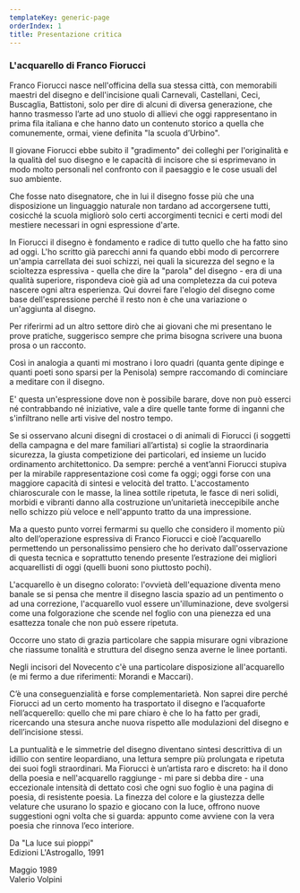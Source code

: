 ```yaml
---
templateKey: generic-page
orderIndex: 1
title: Presentazione critica
---
```

### L'acquarello di Franco Fiorucci

Franco Fiorucci nasce nell'officina della sua stessa città, con memorabili maestri del disegno e dell'incisione quali Carnevali, Castellani, Ceci, Buscaglia, Battistoni, solo per dire di alcuni di diversa generazione, che hanno trasmesso l’arte ad uno stuolo di allievi che oggi rappresentano in prima fila italiana e che hanno dato un contenuto storico a quella che comunemente, ormai, viene definita "la scuola d’Urbino".

Il giovane Fiorucci ebbe subito il "gradimento" dei colleghi per l'originalità e la qualità del suo disegno e le capacità di incisore che si esprimevano in modo molto personali nel confronto con il paesaggio e le cose usuali del suo ambiente.

Che fosse nato disegnatore, che in lui il disegno fosse più che una disposizione un linguaggio naturale non tardano ad accorgersene tutti, cosicché la scuola migliorò solo certi accorgimenti tecnici e certi modi del mestiere necessari in ogni espressione d'arte.

In Fiorucci il disegno è fondamento e radice di tutto quello che ha fatto sino ad oggi. L'ho scritto già parecchi anni fa quando ebbi modo di percorrere un'ampia carrellata dei suoi schizzi, nei quali la sicurezza del segno e la scioltezza espressiva - quella che dire la "parola" del disegno - era di una qualità superiore, rispondeva cioè già ad una completezza da cui poteva nascere ogni altra esperienza. Qui dovrei fare l'elogio del disegno come base dell'espressione perché il resto non è che una variazione o un'aggiunta al disegno.

Per riferirmi ad un altro settore dirò che ai giovani che mi presentano le prove pratiche, suggerisco sempre che prima bisogna scrivere una buona prosa o un racconto.

Così in analogia a quanti mi mostrano i loro quadri (quanta gente dipinge e quanti poeti sono sparsi per la Penisola) sempre raccomando di cominciare a meditare con il disegno.

E' questa un'espressione dove non è possibile barare, dove non può esserci né contrabbando né iniziative, vale a dire quelle tante forme di inganni che s'infiltrano nelle arti visive del nostro tempo.

Se si osservano alcuni disegni di crostacei o di animali di Fiorucci (i soggetti della campagna e del mare familiari all’artista) si coglie la straordinaria sicurezza, la giusta competizione dei particolari, ed insieme un lucido ordinamento architettonico. Da sempre: perché a vent’anni Fiorucci stupiva per la mirabile rappresentazione così come fa oggi; oggi forse con una maggiore capacità di sintesi e velocità del tratto. L'accostamento chiaroscurale con le masse, la linea sottile ripetuta, le fasce di neri solidi, morbidi e vibranti danno alla costruzione un’unitarietà ineccepibile anche nello schizzo più veloce e nell'appunto tratto da una impressione.

Ma a questo punto vorrei fermarmi su quello che considero il momento più alto dell’operazione espressiva di Franco Fiorucci e cioè l’acquarello permettendo un personalissimo pensiero che ho derivato dall'osservazione di questa tecnica e soprattutto tenendo presente l’estrazione dei migliori acquarellisti di oggi (quelli buoni sono piuttosto pochi).

L'acquarello è un disegno colorato: l'ovvietà dell'equazione diventa meno banale se si pensa che mentre il disegno lascia spazio ad un pentimento o ad una correzione, l'acquarello vuol essere un'illuminazione, deve svolgersi come una folgorazione che scende nel foglio con una pienezza ed una esattezza tonale che non può essere ripetuta.

Occorre uno stato di grazia particolare che sappia misurare ogni vibrazione che riassume tonalità e struttura del disegno senza averne le linee portanti.

Negli incisori del Novecento c'è una particolare disposizione all'acquarello (e mi fermo a due riferimenti: Morandi e Maccari).

C’è una conseguenzialità e forse complementarietà. Non saprei dire perché Fiorucci ad un certo momento ha trasportato il disegno e l’acquaforte nell’acquerello: quello che mi pare chiaro è che lo ha fatto per gradi, ricercando una stesura anche nuova rispetto alle modulazioni del disegno e dell’incisione stessi.

La puntualità e le simmetrie del disegno diventano sintesi descrittiva di un idillio con sentire leopardiano, una lettura sempre più prolungata e ripetuta dei suoi fogli straordinari. Ma Fiorucci è un’artista raro e discreto: ha il dono della poesia e nell'acquarello raggiunge - mi pare si debba dire - una eccezionale intensità di dettato così che ogni suo foglio è una pagina di poesia, di resistente poesia. La finezza del colore e la giustezza delle velature che usurano lo spazio e giocano con la luce, offrono nuove suggestioni ogni volta che si guarda: appunto come avviene con la vera poesia che rinnova l’eco interiore.

Da "La luce sui pioppi"\
Edizioni L'Astrogallo, 1991

Maggio 1989\
Valerio Volpini
